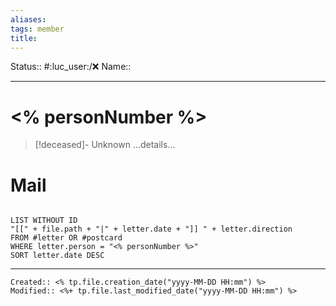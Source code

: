 ```yaml
---
aliases: 
tags: member
title: 
---
```

Status:: #:luc_user:/❌
Name::
___

# <% personNumber %>
> [!deceased]- Unknown
> …details…

# Mail

```dataview

LIST WITHOUT ID 
"[[" + file.path + "|" + letter.date + "]] " + letter.direction 
FROM #letter OR #postcard 
WHERE letter.person = "<% personNumber %>"
SORT letter.date DESC

```

___
```ad-fileInfo 
Created:: <% tp.file.creation_date("yyyy-MM-DD HH:mm") %>
Modified:: <%+ tp.file.last_modified_date("yyyy-MM-DD HH:mm") %>
```
